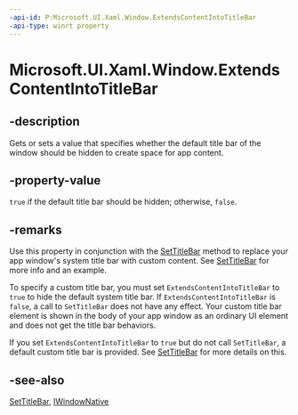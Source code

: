 ```yaml
---
-api-id: P:Microsoft.UI.Xaml.Window.ExtendsContentIntoTitleBar
-api-type: winrt property
---
```


# Microsoft.UI.Xaml.Window.ExtendsContentIntoTitleBar

<!--
public bool ExtendsContentIntoTitleBar { get; set; }
-->

## -description

Gets or sets a value that specifies whether the default title bar of the window should be hidden to create space for app content.

## -property-value

`true` if the default title bar should be hidden; otherwise, `false`.

## -remarks

Use this property in conjunction with the [SetTitleBar](window_settitlebar_1494775390.md) method to replace your app window's system title bar with custom content. See [SetTitleBar](window_settitlebar_1494775390.md) for more info and an example.

To specify a custom title bar, you must set `ExtendsContentIntoTitleBar` to `true` to hide the default system title bar. If `ExtendsContentIntoTitleBar` is `false`, a call to `SetTitleBar` does not have any effect. Your custom title bar element is shown in the body of your app window as an ordinary UI element and does not get the title bar behaviors.

If you set `ExtendsContentIntoTitleBar` to `true` but do not call `SetTitleBar`, a default custom title bar is provided. See [SetTitleBar](window_settitlebar_1494775390.md) for more details on this.

## -see-also

[SetTitleBar](window_settitlebar_1494775390.md), [IWindowNative](/windows/apps/winui/reference/iwindownative)
